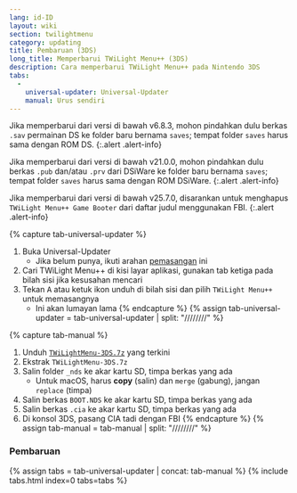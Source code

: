 ```yaml
---
lang: id-ID
layout: wiki
section: twilightmenu
category: updating
title: Pembaruan (3DS)
long_title: Memperbarui TWiLight Menu++ (3DS)
description: Cara memperbarui TWiLight Menu++ pada Nintendo 3DS
tabs:
  - 
    universal-updater: Universal-Updater
    manual: Urus sendiri
---
```


Jika memperbarui dari versi di bawah v6.8.3, mohon pindahkan dulu berkas `.sav` permainan DS ke folder baru bernama `saves`; tempat folder `saves` harus sama dengan ROM DS.
{:.alert .alert-info}

Jika memperbarui dari versi di bawah v21.0.0, mohon pindahkan dulu berkas `.pub` dan/atau `.prv` dari DSiWare ke folder baru bernama `saves`; tempat folder `saves` harus sama dengan ROM DSiWare.
{:.alert .alert-info}

Jika memperbarui dari versi di bawah v25.7.0, disarankan untuk menghapus `TWiLight Menu++ Game Booter` dari daftar judul menggunakan FBI.
{:.alert .alert-info}

{% capture tab-universal-updater %}
1. Buka Universal-Updater
   - Jika belum punya, ikuti arahan [pemasangan](installing-3ds) ini
1. Cari TWiLight Menu++ di kisi layar aplikasi, gunakan tab ketiga pada bilah sisi jika kesusahan mencari
1. Tekan <kbd class="face">A</kbd> atau ketuk ikon unduh di bilah sisi dan pilih `TWiLight Menu++` untuk memasangnya
   - Ini akan lumayan lama
{% endcapture %}
{% assign tab-universal-updater = tab-universal-updater | split: "////////" %}

{% capture tab-manual %}
1. Unduh [`TWiLightMenu-3DS.7z`](https://github.com/DS-Homebrew/TWiLightMenu/releases/latest/download/TWiLightMenu-3DS.7z) yang terkini
1. Ekstrak `TWiLightMenu-3DS.7z`
1. Salin folder `_nds` ke akar kartu SD, timpa berkas yang ada
   - Untuk macOS, harus **copy** (salin) dan `merge` (gabung), jangan `replace` (timpa)
1. Salin berkas `BOOT.NDS` ke akar kartu SD, timpa berkas yang ada
1. Salin berkas `.cia` ke akar kartu SD, timpa berkas yang ada
1. Di konsol 3DS, pasang CIA tadi dengan FBI
{% endcapture %}
{% assign tab-manual = tab-manual | split: "////////" %}

### Pembaruan

{% assign tabs = tab-universal-updater | concat: tab-manual %}
{% include tabs.html index=0 tabs=tabs %}
